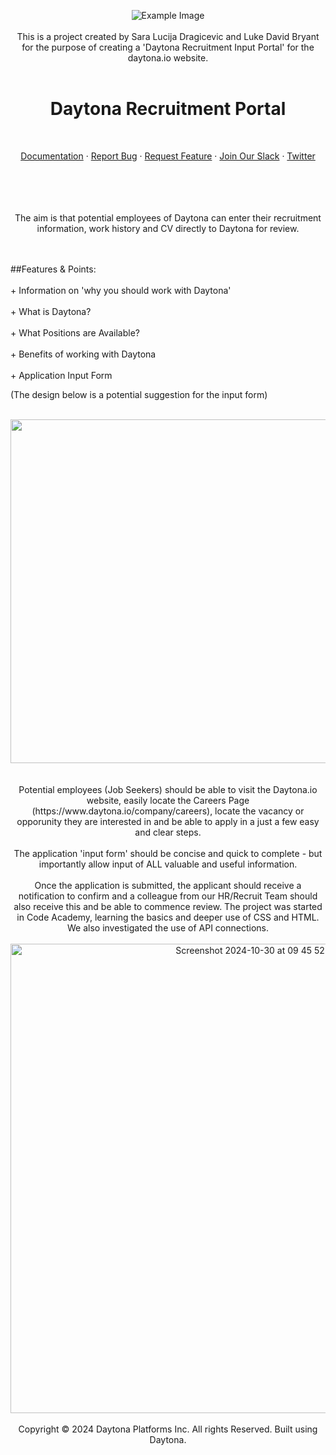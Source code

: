 <div align="center">

![Example Image](https://mma.prnewswire.com/media/2354935/Daytona_logotype_black_Logo.jpg?p=facebook>)
<br>
<br>
This is a project created by Sara Lucija Dragicevic and Luke David Bryant for the purpose of creating a 'Daytona Recruitment Input Portal' for the daytona.io website. 
<br>
<br>
<h1>Daytona Recruitment Portal</h1>
<br>
<p align="center">
    <a href="https://www.daytona.io/docs">Documentation</a>
    ·
    <a href="https://github.com/daytonaio/daytona/issues/new?assignees=&labels=bug&projects=&template=bug_report.md&title=%F0%9F%90%9B+Bug+Report%3A+">Report Bug</a>
    ·
    <a href="https://github.com/daytonaio/daytona/issues/new?assignees=&labels=enhancement&projects=&template=feature_request.md&title=%F0%9F%9A%80+Feature%3A+">Request Feature</a>
    ·
  <a href="https://go.daytona.io/slack">Join Our Slack</a>
    ·
    <a href="https://twitter.com/daytonaio">Twitter</a>
  </p>
<br>
<br>
<br>
<div align="center">
<br>
The aim is that potential employees of Daytona can enter their recruitment information, work history and CV directly to Daytona for review. 
<br>
<br>
<br>
<p align="left">
##Features & Points:
<br>
<br>
+ Information on 'why you should work with Daytona'
<br>
<br>
+ What is Daytona? 
<br>
<br>
+ What Positions are Available?
<br>
<br>
+ Benefits of working with Daytona
<br>
<br>
+ Application Input Form
<div align="left">

(The design below is a potential suggestion for the input form)
<br>
<br>
<div align="center">
    
<img src="https://github.com/user-attachments/assets/24a1ed41-ec60-40e8-b672-69565167ed9c" width="850" height="550"/>

<br>
<br>
<br>
Potential employees (Job Seekers) should be able to visit the Daytona.io website, easily locate the Careers Page (https://www.daytona.io/company/careers), locate the vacancy or opporunity they are interested in and be able to apply in a just a few easy and clear steps.
<br>
<br>
The application 'input form' should be concise and quick to complete - but importantly allow input of ALL valuable and useful information. 
<br>
<br>
Once the application is submitted, the applicant should receive a notification to confirm and a colleague from our HR/Recruit Team should also receive this and be able to commence review. 
The project was started in Code Academy, learning the basics and deeper use of CSS and HTML.  We also investigated the use of API connections.
<br>
<br>
<img width="751" alt="Screenshot 2024-10-30 at 09 45 52" src="https://github.com/user-attachments/assets/b2e04f65-a3ac-43b5-9ce7-12656df9a3a6">
<br>
<br>
Copyright © 2024 Daytona Platforms Inc. All rights Reserved. Built using Daytona.
<br>
<br>
